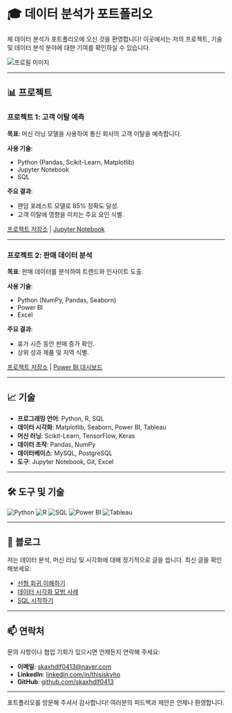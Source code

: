 # 🎓 데이터 분석가 포트폴리오

제 데이터 분석가 포트폴리오에 오신 것을 환영합니다! 이곳에서는 저의 프로젝트, 기술 및 데이터 분석 분야에 대한 기여를 확인하실 수 있습니다.

![프로필 이미지](https://github.com/skaxhdlf0413/test/assets/170151456/c4c1e811-6343-4e2a-a768-9f8f7dbba2d1*150)

---

## 📊 프로젝트

### 프로젝트 1: 고객 이탈 예측
**목표**: 머신 러닝 모델을 사용하여 통신 회사의 고객 이탈을 예측합니다.

**사용 기술**:
- Python (Pandas, Scikit-Learn, Matplotlib)
- Jupyter Notebook
- SQL

**주요 결과**:
- 랜덤 포레스트 모델로 85% 정확도 달성.
- 고객 이탈에 영향을 미치는 주요 요인 식별.

[프로젝트 저장소](https://github.com/username/churn-prediction) | [Jupyter Notebook](https://github.com/username/churn-prediction/blob/main/churn_prediction.ipynb)

---

### 프로젝트 2: 판매 데이터 분석
**목표**: 판매 데이터를 분석하여 트렌드와 인사이트 도출.

**사용 기술**:
- Python (NumPy, Pandas, Seaborn)
- Power BI
- Excel

**주요 결과**:
- 휴가 시즌 동안 판매 증가 확인.
- 상위 성과 제품 및 지역 식별.

[프로젝트 저장소](https://github.com/username/sales-analysis) | [Power BI 대시보드](https://app.powerbi.com/view?r=some_unique_id)

---

## 📈 기술

- **프로그래밍 언어**: Python, R, SQL
- **데이터 시각화**: Matplotlib, Seaborn, Power BI, Tableau
- **머신 러닝**: Scikit-Learn, TensorFlow, Keras
- **데이터 조작**: Pandas, NumPy
- **데이터베이스**: MySQL, PostgreSQL
- **도구**: Jupyter Notebook, Git, Excel

---

## 🛠️ 도구 및 기술

![Python](https://img.shields.io/badge/Python-3776AB?style=for-the-badge&logo=python&logoColor=white)
![R](https://img.shields.io/badge/R-276DC3?style=for-the-badge&logo=r&logoColor=white)
![SQL](https://img.shields.io/badge/SQL-4479A1?style=for-the-badge&logo=postgresql&logoColor=white)
![Power BI](https://img.shields.io/badge/Power_BI-F2C811?style=for-the-badge&logo=power-bi&logoColor=white)
![Tableau](https://img.shields.io/badge/Tableau-E97627?style=for-the-badge&logo=tableau&logoColor=white)

---

## 📝 블로그

저는 데이터 분석, 머신 러닝 및 시각화에 대해 정기적으로 글을 씁니다. 최신 글을 확인해보세요:

- [선형 회귀 이해하기](https://medium.com/@username/understanding-linear-regression-12345)
- [데이터 시각화 모범 사례](https://medium.com/@username/data-visualization-best-practices-67890)
- [SQL 시작하기](https://medium.com/@username/getting-started-with-sql-abcde)

---

## 📫 연락처

문의 사항이나 협업 기회가 있으시면 언제든지 연락해 주세요:

- **이메일**: [skaxhdlf0413@naver.com](mailto:skaxhdlf0413@naver.com)
- **LinkedIn**: [linkedin.com/in/thisiskyho](https://www.linkedin.com/in/thisiskyho)
- **GitHub**: [github.com/skaxhdlf0413](https://github.com/skaxhdlf0413)

---

포트폴리오를 방문해 주셔서 감사합니다! 여러분의 피드백과 제안은 언제나 환영합니다.
